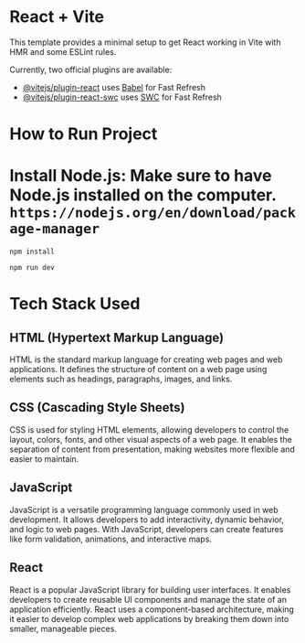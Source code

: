 # React + Vite

This template provides a minimal setup to get React working in Vite with HMR and some ESLint rules.

Currently, two official plugins are available:

- [@vitejs/plugin-react](https://github.com/vitejs/vite-plugin-react/blob/main/packages/plugin-react/README.md) uses [Babel](https://babeljs.io/) for Fast Refresh
- [@vitejs/plugin-react-swc](https://github.com/vitejs/vite-plugin-react-swc) uses [SWC](https://swc.rs/) for Fast Refresh

# How to Run Project

# Install Node.js: Make sure to have Node.js installed on the computer. ``` https://nodejs.org/en/download/package-manager ```

```
npm install
```
```
npm run dev
```
# Tech Stack Used

## HTML (Hypertext Markup Language)

HTML is the standard markup language for creating web pages and web applications. It defines the structure of content on a web page using elements such as headings, paragraphs, images, and links.

## CSS (Cascading Style Sheets)

CSS is used for styling HTML elements, allowing developers to control the layout, colors, fonts, and other visual aspects of a web page. It enables the separation of content from presentation, making websites more flexible and easier to maintain.

## JavaScript

JavaScript is a versatile programming language commonly used in web development. It allows developers to add interactivity, dynamic behavior, and logic to web pages. With JavaScript, developers can create features like form validation, animations, and interactive maps.

## React

React is a popular JavaScript library for building user interfaces. It enables developers to create reusable UI components and manage the state of an application efficiently. React uses a component-based architecture, making it easier to develop complex web applications by breaking them down into smaller, manageable pieces.
